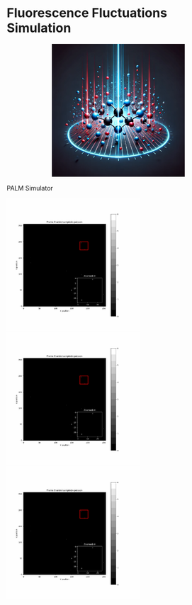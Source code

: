 # Fluorescence Fluctuations Simulation

<div align="center">
<img src="img/logo.webp" alt="Fluorescence Simulation" width="300"/>
</div>

PALM Simulator

<img src="img/emitted_photons_poisson_palm.gif" width="300">   <img src="img/emitted_photons_poisson_palm.gif" width="300">  <img src="img/emitted_photons_poisson_palm.gif" width="300"> 

